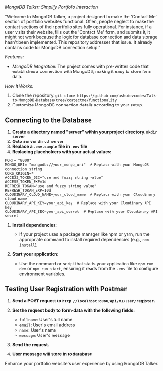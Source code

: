 *MongoDB Talker: Simplify Portfolio Interaction*

"Welcome to MongoDB Talker, a project designed to make the 'Contact Me' section of portfolio websites functional. Often, people neglect to make the contact sections of their portfolio sites fully operational. For instance, if a user visits their website, fills out the 'Contact Me' form, and submits it, it might not work because the logic for database connection and data storage hasn't been implemented. This repository addresses that issue. It already contains code for MongoDB connection setup."

*Features:*
- *MongoDB Integration:* The project comes with pre-written code that establishes a connection with MongoDB, making it easy to store form data.

*How It Works:*

1. Clone the repository. `git clone https://github.com/ashudevcodes/Talk-to-MongoDB-Database/tree/contectme/functionality`
2. Customize MongoDB connection details according to your setup.


## Connecting to the Database
1. **Create a directory named "server" within your project directory. `mkdir server`**
2. **Goto server dir `cd server`**
3. **Replace a `.env.sample` file in `.env` file**
4. **Replacing placeholders with your actual values:**

```
PORT= "8000"
MONGO_URI= "mongodb://your_mongo_uri"  # Replace with your MongoDB connection string
CORS_ORIGIN=*
ACCESS_TOKEN_SEC="use and fuzzy string value"
ACCESS_TOKEN_EXP=1d
REFRESH_TOKAN="use and fuzzy string value"
REFRESH_TOKAN_EXP=10d
CLOUDINARY_CLOUD_NAME=your_cloud_name  # Replace with your Cloudinary cloud name
CLOUDINARY_API_KEY=your_api_key  # Replace with your Cloudinary API key
CLOUDINARY_API_SEC=your_api_secret  # Replace with your Cloudinary API secret
```

1. **Install dependencies:**
   - If your project uses a package manager like npm or yarn, run the appropriate command to install required dependencies (e.g., `npm install`).

2. **Start your application:**
   - Use the command or script that starts your application like `npm run dev` or `npm run start`, ensuring it reads from the `.env` file to configure environment variables.

## Testing User Registration with Postman

1. **Send a POST request to `http://localhost:8080/api/v1/user/register`.**
2. **Set the request body to form-data with the following fields:**
   - `fullname`: User's full name
   - `email`: User's email address
   - `name`: User's name
   - `message`: User's message

3. **Send the request.**
4. **User message will store in to database**

Enhance your portfolio website's user experience by using MongoDB Talker.
